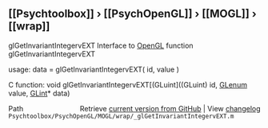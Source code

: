 ## [[Psychtoolbox]] &#8250; [[PsychOpenGL]] &#8250; [[MOGL]] &#8250; [[wrap]]

glGetInvariantIntegervEXT  Interface to [OpenGL](OpenGL) function glGetInvariantIntegervEXT  
  
usage:  data = glGetInvariantIntegervEXT( id, value )  
  
C function:  void glGetInvariantIntegervEXT[(GLuint]((GLuint) id, [GLenum](GLenum) value, [GLint](GLint)\* data)  




<div class="code_header" style="text-align:right;">
  <span style="float:left;">Path&nbsp;&nbsp;</span> <span class="counter">Retrieve <a href=
  "https://raw.github.com/Psychtoolbox-3/Psychtoolbox-3/beta/Psychtoolbox/PsychOpenGL/MOGL/wrap/_glGetInvariantIntegervEXT.m">current version from GitHub</a> | View <a href=
  "https://github.com/Psychtoolbox-3/Psychtoolbox-3/commits/beta/Psychtoolbox/PsychOpenGL/MOGL/wrap/_glGetInvariantIntegervEXT.m">changelog</a></span>
</div>
<div class="code">
  <code>Psychtoolbox/PsychOpenGL/MOGL/wrap/_glGetInvariantIntegervEXT.m</code>
</div>

